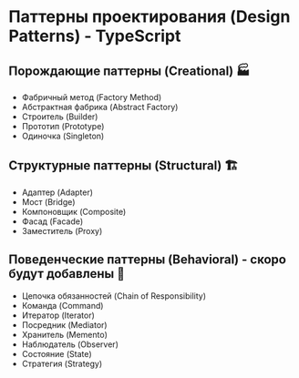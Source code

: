 # Паттерны проектирования (Design Patterns) - TypeScript

## Порождающие паттерны (Creational) 🏭
- Фабричный метод (Factory Method)
- Абстрактная фабрика (Abstract Factory)
- Строитель (Builder)
- Прототип (Prototype)
- Одиночка (Singleton)

## Структурные паттерны (Structural) 🏗
- Адаптер (Adapter)
- Мост (Bridge)
- Компоновщик (Composite)
- Фасад (Facade)
- Заместитель (Proxy)

## Поведенческие паттерны (Behavioral)  - скоро будут добавлены 🚧
- Цепочка обязанностей (Chain of Responsibility)
- Команда (Command)
- Итератор (Iterator)
- Посредник (Mediator)
- Хранитель (Memento)
- Наблюдатель (Observer)
- Состояние (State)
- Стратегия (Strategy)
